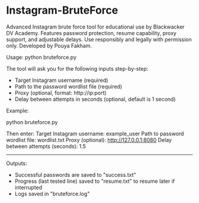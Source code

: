 # Instagram-BruteForce
Advanced Instagram brute force tool for educational use by Blackwacker DV Academy. Features password protection, resume capability, proxy support, and adjustable delays. Use responsibly and legally with permission only. Developed by Pouya Fakham.

Usage: python bruteforce.py

The tool will ask you for the following inputs step-by-step:

- Target Instagram username (required)
- Path to the password wordlist file (required)
- Proxy (optional, format: http://ip:port)
- Delay between attempts in seconds (optional, default is 1 second)

Example:

python bruteforce.py

Then enter:
Target Instagram username: example_user
Path to password wordlist file: wordlist.txt
Proxy (optional): http://127.0.0.1:8080
Delay between attempts (seconds): 1.5

---

Outputs:

- Successful passwords are saved to "success.txt"
- Progress (last tested line) saved to "resume.txt" to resume later if interrupted
- Logs saved in "bruteforce.log"
